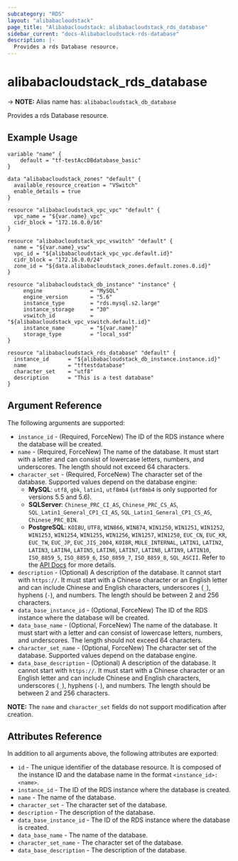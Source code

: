 ```yaml
---
subcategory: "RDS"
layout: "alibabacloudstack"
page_title: "Alibabacloudstack: alibabacloudstack_rds_database"
sidebar_current: "docs-Alibabacloudstack-rds-database"
description: |- 
  Provides a rds Database resource.
---
```


# alibabacloudstack_rds_database
-> **NOTE:** Alias name has: `alibabacloudstack_db_database`

Provides a rds Database resource.

## Example Usage

```hcl
variable "name" {
    default = "tf-testAccDBdatabase_basic"
}

data "alibabacloudstack_zones" "default" {
  available_resource_creation = "VSwitch"
  enable_details = true
}

resource "alibabacloudstack_vpc_vpc" "default" {
  vpc_name = "${var.name}_vpc"
  cidr_block = "172.16.0.0/16"
}

resource "alibabacloudstack_vpc_vswitch" "default" {
  name = "${var.name}_vsw"
  vpc_id = "${alibabacloudstack_vpc_vpc.default.id}"
  cidr_block = "172.16.0.0/24"
  zone_id = "${data.alibabacloudstack_zones.default.zones.0.id}"
}

resource "alibabacloudstack_db_instance" "instance" {
     engine               = "MySQL"
     engine_version       = "5.6"
     instance_type        = "rds.mysql.s2.large"
     instance_storage     = "30"
     vswitch_id           = "${alibabacloudstack_vpc_vswitch.default.id}"
     instance_name        = "${var.name}"
     storage_type         = "local_ssd"
}

resource "alibabacloudstack_rds_database" "default" {
  instance_id      = "${alibabacloudstack_db_instance.instance.id}"
  name             = "tftestdatabase"
  character_set    = "utf8"
  description      = "This is a test database"
}
```

## Argument Reference

The following arguments are supported:

* `instance_id` - (Required, ForceNew) The ID of the RDS instance where the database will be created.
* `name` - (Required, ForceNew) The name of the database. It must start with a letter and can consist of lowercase letters, numbers, and underscores. The length should not exceed 64 characters.
* `character_set` - (Required, ForceNew) The character set of the database. Supported values depend on the database engine:
  - **MySQL**: `utf8`, `gbk`, `latin1`, `utf8mb4` (`utf8mb4` is only supported for versions 5.5 and 5.6).
  - **SQLServer**: `Chinese_PRC_CI_AS`, `Chinese_PRC_CS_AS`, `SQL_Latin1_General_CP1_CI_AS`, `SQL_Latin1_General_CP1_CS_AS`, `Chinese_PRC_BIN`.
  - **PostgreSQL**: `KOI8U`, `UTF8`, `WIN866`, `WIN874`, `WIN1250`, `WIN1251`, `WIN1252`, `WIN1253`, `WIN1254`, `WIN1255`, `WIN1256`, `WIN1257`, `WIN1258`, `EUC_CN`, `EUC_KR`, `EUC_TW`, `EUC_JP`, `EUC_JIS_2004`, `KOI8R`, `MULE_INTERNAL`, `LATIN1`, `LATIN2`, `LATIN3`, `LATIN4`, `LATIN5`, `LATIN6`, `LATIN7`, `LATIN8`, `LATIN9`, `LATIN10`, `ISO_8859_5`, `ISO_8859_6`, `ISO_8859_7`, `ISO_8859_8`, `SQL_ASCII`.
  Refer to the [API Docs](https://www.alibabacloud.com/help/zh/doc-detail/26258.htm) for more details.
* `description` - (Optional) A description of the database. It cannot start with `https://`. It must start with a Chinese character or an English letter and can include Chinese and English characters, underscores (`_`), hyphens (`-`), and numbers. The length should be between 2 and 256 characters.
* `data_base_instance_id` - (Optional, ForceNew) The ID of the RDS instance where the database will be created. 
* `data_base_name` - (Optional, ForceNew) The name of the database. It must start with a letter and can consist of lowercase letters, numbers, and underscores. The length should not exceed 64 characters. 
* `character_set_name` - (Optional, ForceNew) The character set of the database. Supported values depend on the database engine. 
* `data_base_description` - (Optional) A description of the database. It cannot start with `https://`. It must start with a Chinese character or an English letter and can include Chinese and English characters, underscores (`_`), hyphens (`-`), and numbers. The length should be between 2 and 256 characters. 

**NOTE:** The `name` and `character_set` fields do not support modification after creation.

## Attributes Reference

In addition to all arguments above, the following attributes are exported:

* `id` - The unique identifier of the database resource. It is composed of the instance ID and the database name in the format `<instance_id>:<name>`.
* `instance_id` - The ID of the RDS instance where the database is created.
* `name` - The name of the database.
* `character_set` - The character set of the database.
* `description` - The description of the database.
* `data_base_instance_id` - The ID of the RDS instance where the database is created. 
* `data_base_name` - The name of the database. 
* `character_set_name` - The character set of the database. 
* `data_base_description` - The description of the database. 
